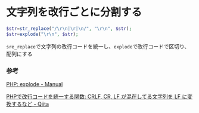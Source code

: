 # 文字列を改行ごとに分割する

```php
$str=str_replace("/\r\n|\r|\n/", "\r\n", $str);
$str=explode("\r\n", $str);
```

`sre_replace`で文字列の改行コードを統一し、`explode`で改行コードで区切り、配列にする

### 参考

[PHP: explode \- Manual](https://www.php.net/manual/ja/function.explode.php)

[PHPで改行コードを統一する関数: CRLF, CR, LF が混在してる文字列を LF に変換するなど \- Qiita](https://qiita.com/suin/items/cbbbe8844fd734fa20e2)